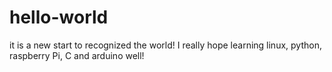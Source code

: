 # hello-world
it is a new start to recognized the world!
I really hope learning linux, python, raspberry Pi, C and arduino well! 
